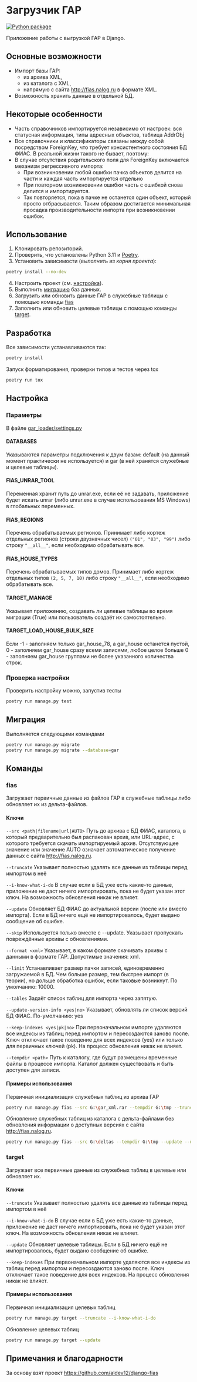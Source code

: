 # Загрузчик ГАР
[![Python package](https://github.com/Feosen/django-fias/actions/workflows/dev.yml/badge.svg?branch=dev)](https://github.com/Feosen/django-fias/actions/workflows/dev.yml)

Приложение работы с выгрузкой ГАР в Django.

## Основные возможности
* Импорт базы ГАР:
    * из архива XML,
    * из каталога с XML,
    * напрямую с сайта http://fias.nalog.ru в формате XML.
* Возможность хранить данные в отдельной БД.

## Некоторые особенности
* Часть справочников импортируется независимо от настроек: вся статусная информация, типы адресных объектов, таблица AddrObj
* Все справочники и классификаторы связаны между собой посредством ForeignKey, что требует консистентного состояния БД ФИАС. В реальной жизни такого не бывает, поэтому:
* В случае отсутствия родительского поля для ForeignKey включается механизм регрессивного импорта:
    * При возникновении любой ошибки пачка объектов делится на части и каждая часть импортируется отдельно
    * При повторном возникновении ошибки часть с ошибкой снова делится и импортируется.
    * Так повторяется, пока в пачке не останется один объект, который просто отбрасывается.
    Таким образом достигается минимальная просадка производительности импорта при возникновении ошибок.

## Использование
1. Клонировать репозиторий.
2. Проверить, что установлены Python 3.11 и [Poetry](https://python-poetry.org/docs/).
3. Установить зависимости (*выполнить из корня проекта*): 
```sh
poetry install --no-dev
```
4. Настроить проект (см. [настройка](#Настройка)).
5. Выполнить [миграцию](#Миграция) баз данных.
6. Загрузить или обновить данные ГАР в служебные таблицы с помощью команды [fias](#fias)
7. Заполнить или обновить целевые таблицы с помощью команды [target](#target).

## Разработка

Все зависимости устанавливаются так:
```sh
poetry install
```
Запуск форматирования, проверки типов и тестов через tox
```sh
poetry run tox
```

## Настройка

### Параметры
В файле [gar_loader/settings.py](gar_loader/settings.py)
#### DATABASES
Указываются параметры подключения к двум базам: default (на данный момент практически не используется)
и gar (в ней хранятся служебные и целевые таблицы).
#### FIAS_UNRAR_TOOL
Переменная хранит путь до unrar.exe, если её не задавать, приложение будет искать unrar (либо unrar.exe в случае
использования MS Windows) в глобальных переменных.
#### FIAS_REGIONS
Перечень обрабатываемых регионов. Принимает либо кортеж отдельных регионов (строки двузначных чисел)
```("01", "03", "99")``` либо строку ```"__all__"```, если необходимо обрабатывать все.
#### FIAS_HOUSE_TYPES
Перечень обрабатываемых типов домов. Принимает либо кортеж отдельных типов ```(2, 5, 7, 10)```
либо строку ```"__all__"```, если необходимо обрабатывать все.
#### TARGET_MANAGE
Указывает приложению, создавать ли целевые таблицы во время миграции (True) или пользователь создаёт их самостоятельно.
#### TARGET_LOAD_HOUSE_BULK_SIZE
Если -1 - заполняем только gar_house_78, а gar_house останется пустой, 0 - заполняем gar_house сразу всеми записями, любое целое больше 0 - заполняем gar_house группами не более указанного количества строк.

### Проверка настройки
Проверить настройку можно, запустив тесты
```sh
poetry run manage.py test
```

## Миграция
Выполняется следующими командами
```sh
poetry run manage.py migrate
poetry run manage.py migrate --database=gar
```

## Команды
### fias
Загружает первичные данные из файлов ГАР в служебные таблицы либо обновляет их из дельта-файлов.
#### Ключи
`--src <path|filename|url|AUTO>`
    Путь до архива с БД ФИАС, каталога, в который предварительно был распакован архив, или URL-адрес,
    с которого требуется скачать импортируемый архив. Отсутствующее значение или значение AUTO означает автоматическое
    получение данных с сайта http://fias.nalog.ru.

`--truncate`
    Указывает полностью удалять все данные из таблицы перед импортом в неё

`--i-know-what-i-do`
    В случае если в БД уже есть какие-то данные, приложение не даст ничего импортировать, пока не будет указан этот ключ.
    На возможность обновления никак не влияет.

`--update`
    Обновляет БД ФИАС до актуальной версии (после или вместо импорта).
    Если в БД ничего ещё не импортировалось, будет выдано сообщение об ошибке.

`--skip`
    Используется только вместе с --update. Указывает пропускать повреждённые архивы с обновлениями.

`--format <xml>`
    Указывает, в каком формате скачивать архивы с данными в формате ГАР. Допустимые значения: xml.

`--limit`
    Устанавливает размер пачки записей, единовременно загружаемой в БД. Чем больше размер, тем быстрее импорт
    (в теории), но дольше обработка ошибок, если таковые возникнут. По умолчанию: 10000.

`--tables`
    Задаёт список таблиц для импорта через запятую.

`--update-version-info <yes|no>`
    Указывает, обновлять ли список версий БД ФИАС.
    По-умолчанию: yes

`--keep-indexes <yes|pk|no>`
    При первоначальном импорте удаляются все индексы из таблиц перед импортом и пересоздаются заново после.
    Ключ отключает такое поведение для всех индексов (yes) или только для первичных ключей (pk).
    На процесс обновления никак не влияет.

`--tempdir <path>`
    Путь к каталогу, где будут размещены временные файлы в процессе импорта.
    Каталог должен существовать и быть доступен для записи.

#### Примеры использования
Первичная инициализация служебных таблиц из архива ГАР
```sh
poetry run manage.py fias --src G:\gar_xml.rar --tempdir G:\tmp --truncate --i-know-what-i-do --keep-indexes no
```

Обновление служебных таблиц из каталога с дельта-файлами без обновления информации о доступных версиях с
сайта http://fias.nalog.ru.
```sh
poetry run manage.py fias --src G:\deltas --tempdir G:\tmp --update --update-version-info no
```

### target
Загружает все первичные данные из служебных таблиц в целевые или обновляет их.
#### Ключи
`--truncate`
    Указывает полностью удалять все данные из таблицы перед импортом в неё

`--i-know-what-i-do`
    В случае если в БД уже есть какие-то данные, приложение не даст ничего импортировать, пока не будет указан этот ключ.
    На возможность обновления никак не влияет.

`--update`
    Обновляет целевые таблицы.
    Если в БД ничего ещё не импортировалось, будет выдано сообщение об ошибке.

`--keep-indexes`
    При первоначальном импорте удаляются все индексы из таблиц перед импортом и пересоздаются заново после.
    Ключ отключает такое поведение для всех индексов.
    На процесс обновления никак не влияет.

#### Примеры использования
Первичная инициализация целевых таблиц
```sh
poetry run manage.py target --truncate --i-know-what-i-do
```
Обновление целевых таблиц
```sh
poetry run manage.py target --update
```



## Примечания и благодарности

За основу взят проект https://github.com/aldev12/django-fias
